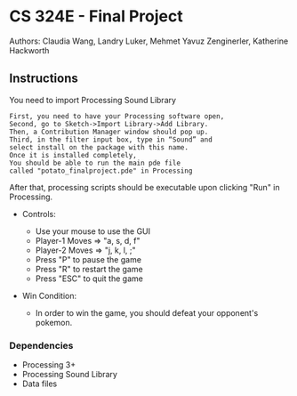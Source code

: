 # CS 324E - Final Project

Authors: Claudia Wang, Landry Luker, Mehmet Yavuz Zenginerler, Katherine Hackworth <br>


## Instructions

You need to import Processing Sound Library
```
First, you need to have your Processing software open,
Second, go to Sketch->Import Library->Add Library. 
Then, a Contribution Manager window should pop up.
Third, in the filter input box, type in “Sound” and 
select install on the package with this name.
Once it is installed completely,
You should be able to run the main pde file 
called "potato_finalproject.pde" in Processing
```

After that, processing scripts should be executable upon clicking "Run" in Processing.

* Controls:
    * Use your mouse to use the GUI 
    * Player-1 Moves => "a, s, d, f"
    * Player-2 Moves => "j, k, l, ;"
    * Press "P" to pause the game
    * Press "R" to restart the game
    * Press "ESC" to quit the game


* Win Condition:
    *   In order to win the game, you should defeat your opponent's pokemon. <br>


### Dependencies

* Processing 3+
* Processing Sound Library
* Data files
